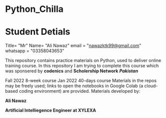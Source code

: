 # Python_Chilla

# Student Detials
Title= "Mr"
Name= "Ali Nawaz"
email = "nawazktk99@gmail.com"
whatsapp = "03358043653"


This repository contains practice materials on Python, used to deliver online training course.
In this repository I am trying to complete this course which was sponsered by **codenics** and **Scholership Network** _**Pakistan**_

Fall 2022 8-week course
Jan 2022 40-days course
Materials in the repos may be freely used; links to open the notebooks in Google Colab (a cloud-based coding environment) are provided. 
Materials developed by:

**Ali Nawaz**

**Artificial Intelliegence Engineer at XYLEXA**

